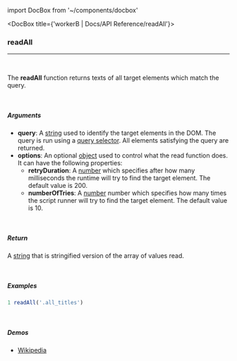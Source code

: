 import DocBox from '~/components/docbox'

<DocBox title={'workerB | Docs/API Reference/readAll'}>

### **readAll**
<hr/>
<br/>

The **readAll** function returns texts of all target elements which match the query.

<br/>

##### Arguments

-   **query**: A [string](https://developer.mozilla.org/docs/Web/JavaScript/Reference/Global_Objects/String) used to identify the target elements in the DOM. The query is run using a [query selector](https://developer.mozilla.org/en-US/docs/Web/API/Document/querySelector). All elements satisfying the query are returned. 
-   **options**: An optional [object](https://developer.mozilla.org/docs/Web/JavaScript/Reference/Global_Objects/Object) used to control what the read function does. It can have the following properties:
    -   **retryDuration**: A [number](https://developer.mozilla.org/docs/Web/JavaScript/Reference/Global_Objects/Number) which specifies after how many milliseconds the runtime will try to find the target element. The default value is 200. 
    -   **numberOfTries**: A [number](https://developer.mozilla.org/docs/Web/JavaScript/Reference/Global_Objects/Number) number which specifies how many times the script runner will try to find the target element. The default value is 10.

<br/>

##### Return

A [string](https://developer.mozilla.org/docs/Web/JavaScript/Reference/Global_Objects/String) that is stringified version of the array of values read.

<br/>

##### Examples


```javascript
1 readAll('.all_titles')
```

<br/>

##### Demos
-   [Wikipedia](/demos/wikipedia)

</DocBox>
